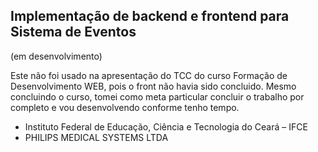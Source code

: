 ## Implementação de backend e frontend para Sistema de Eventos
(em desenvolvimento)

Este não foi usado na apresentação do TCC do curso Formação de Desenvolvimento WEB, pois o front não havia sido concluido. Mesmo concluindo o curso, tomei como meta particular concluir o trabalho por completo e vou desenvolvendo conforme tenho tempo.

- Instituto Federal de Educação, Ciência e Tecnologia do Ceará – IFCE
- PHILIPS MEDICAL SYSTEMS LTDA
